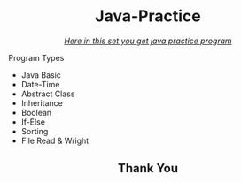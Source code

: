 <h1 align=center><b>Java-Practice</b></h1>
<p align=center><i><u>Here in this set you get java practice program</u></i></p>

 Program Types
 
 - Java Basic
 - Date-Time
 - Abstract Class
 - Inheritance
 - Boolean
 - If-Else
 - Sorting
- File Read & Wright 

<h2 align=center><b>Thank You</b></h2>

